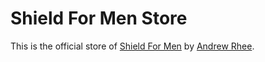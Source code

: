 # Shield For Men Store

This is the official store of [Shield For Men](http://shieldformen.com) by [Andrew Rhee](http://andrewrhee.net/).